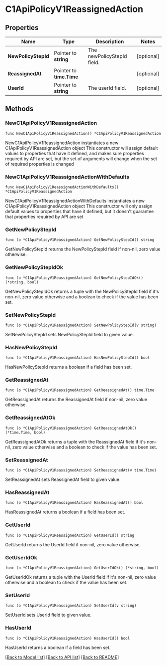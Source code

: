 # C1ApiPolicyV1ReassignedAction

## Properties

Name | Type | Description | Notes
------------ | ------------- | ------------- | -------------
**NewPolicyStepId** | Pointer to **string** | The newPolicyStepId field. | [optional] 
**ReassignedAt** | Pointer to **time.Time** |  | [optional] 
**UserId** | Pointer to **string** | The userId field. | [optional] 

## Methods

### NewC1ApiPolicyV1ReassignedAction

`func NewC1ApiPolicyV1ReassignedAction() *C1ApiPolicyV1ReassignedAction`

NewC1ApiPolicyV1ReassignedAction instantiates a new C1ApiPolicyV1ReassignedAction object
This constructor will assign default values to properties that have it defined,
and makes sure properties required by API are set, but the set of arguments
will change when the set of required properties is changed

### NewC1ApiPolicyV1ReassignedActionWithDefaults

`func NewC1ApiPolicyV1ReassignedActionWithDefaults() *C1ApiPolicyV1ReassignedAction`

NewC1ApiPolicyV1ReassignedActionWithDefaults instantiates a new C1ApiPolicyV1ReassignedAction object
This constructor will only assign default values to properties that have it defined,
but it doesn't guarantee that properties required by API are set

### GetNewPolicyStepId

`func (o *C1ApiPolicyV1ReassignedAction) GetNewPolicyStepId() string`

GetNewPolicyStepId returns the NewPolicyStepId field if non-nil, zero value otherwise.

### GetNewPolicyStepIdOk

`func (o *C1ApiPolicyV1ReassignedAction) GetNewPolicyStepIdOk() (*string, bool)`

GetNewPolicyStepIdOk returns a tuple with the NewPolicyStepId field if it's non-nil, zero value otherwise
and a boolean to check if the value has been set.

### SetNewPolicyStepId

`func (o *C1ApiPolicyV1ReassignedAction) SetNewPolicyStepId(v string)`

SetNewPolicyStepId sets NewPolicyStepId field to given value.

### HasNewPolicyStepId

`func (o *C1ApiPolicyV1ReassignedAction) HasNewPolicyStepId() bool`

HasNewPolicyStepId returns a boolean if a field has been set.

### GetReassignedAt

`func (o *C1ApiPolicyV1ReassignedAction) GetReassignedAt() time.Time`

GetReassignedAt returns the ReassignedAt field if non-nil, zero value otherwise.

### GetReassignedAtOk

`func (o *C1ApiPolicyV1ReassignedAction) GetReassignedAtOk() (*time.Time, bool)`

GetReassignedAtOk returns a tuple with the ReassignedAt field if it's non-nil, zero value otherwise
and a boolean to check if the value has been set.

### SetReassignedAt

`func (o *C1ApiPolicyV1ReassignedAction) SetReassignedAt(v time.Time)`

SetReassignedAt sets ReassignedAt field to given value.

### HasReassignedAt

`func (o *C1ApiPolicyV1ReassignedAction) HasReassignedAt() bool`

HasReassignedAt returns a boolean if a field has been set.

### GetUserId

`func (o *C1ApiPolicyV1ReassignedAction) GetUserId() string`

GetUserId returns the UserId field if non-nil, zero value otherwise.

### GetUserIdOk

`func (o *C1ApiPolicyV1ReassignedAction) GetUserIdOk() (*string, bool)`

GetUserIdOk returns a tuple with the UserId field if it's non-nil, zero value otherwise
and a boolean to check if the value has been set.

### SetUserId

`func (o *C1ApiPolicyV1ReassignedAction) SetUserId(v string)`

SetUserId sets UserId field to given value.

### HasUserId

`func (o *C1ApiPolicyV1ReassignedAction) HasUserId() bool`

HasUserId returns a boolean if a field has been set.


[[Back to Model list]](../README.md#documentation-for-models) [[Back to API list]](../README.md#documentation-for-api-endpoints) [[Back to README]](../README.md)



